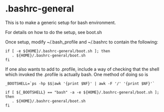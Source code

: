 .bashrc-general
===============

This is to make a generic setup for bash environment.

For details on how to do the setup, see boot.sh

Once setup, modify ~/.bash_profile and ~/.bashrc to contain the following:
```
if [ -e ${HOME}/.bashrc-general/boot.sh ]; then
   . ${HOME}/.bashrc-general/boot.sh
fi
```

If one also wants to add to .profile, include a way of checking that 
the shell which invoked the .profile is actually bash. One method
of doing so is
```
_BOOTSHELL=`ps -hp $$|awk '{print $NF}' | awk -F '/' '{print $NF}'`

if [ ${_BOOTSHELL} == "bash" -a -e ${HOME}/.bashrc-general/boot.sh ]; then
   . ${HOME}/.bashrc-general/boot.sh
fi
```